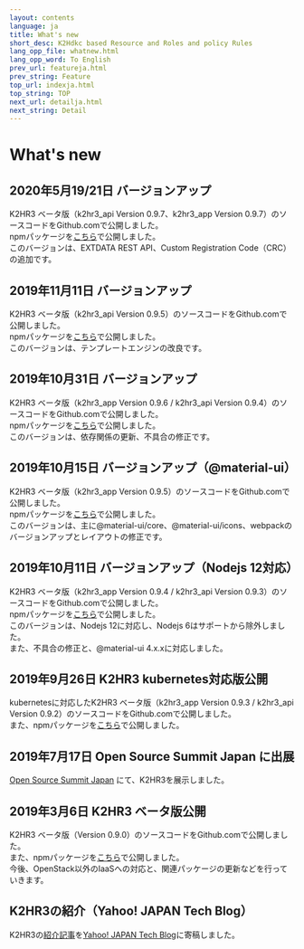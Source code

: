 ```yaml
---
layout: contents
language: ja
title: What's new
short_desc: K2Hdkc based Resource and Roles and policy Rules
lang_opp_file: whatnew.html
lang_opp_word: To English
prev_url: featureja.html
prev_string: Feature
top_url: indexja.html
top_string: TOP
next_url: detailja.html
next_string: Detail
---
```


# What's new
## 2020年5月19/21日 バージョンアップ
K2HR3 ベータ版（k2hr3_api Version 0.9.7、k2hr3_app Version 0.9.7）のソースコードをGithub.comで公開しました。  
npmパッケージを[こちら](https://www.npmjs.com/org/antpickax)で公開しました。  
このバージョンは、EXTDATA REST API、Custom Registration Code（CRC）の追加です。

## 2019年11月11日 バージョンアップ
K2HR3 ベータ版（k2hr3_api Version 0.9.5）のソースコードをGithub.comで公開しました。  
npmパッケージを[こちら](https://www.npmjs.com/org/antpickax)で公開しました。  
このバージョンは、テンプレートエンジンの改良です。

## 2019年10月31日 バージョンアップ
K2HR3 ベータ版（k2hr3_app Version 0.9.6 / k2hr3_api Version 0.9.4）のソースコードをGithub.comで公開しました。  
npmパッケージを[こちら](https://www.npmjs.com/org/antpickax)で公開しました。  
このバージョンは、依存関係の更新、不具合の修正です。

## 2019年10月15日 バージョンアップ（@material-ui）
K2HR3 ベータ版（k2hr3_app Version 0.9.5）のソースコードをGithub.comで公開しました。  
npmパッケージを[こちら](https://www.npmjs.com/org/antpickax)で公開しました。  
このバージョンは、主に@material-ui/core、@material-ui/icons、webpackのバージョンアップとレイアウトの修正です。

## 2019年10月11日 バージョンアップ（Nodejs 12対応）
K2HR3 ベータ版（k2hr3_app Version 0.9.4 / k2hr3_api Version 0.9.3）のソースコードをGithub.comで公開しました。  
npmパッケージを[こちら](https://www.npmjs.com/org/antpickax)で公開しました。  
このバージョンは、Nodejs 12に対応し、Nodejs 6はサポートから除外しました。  
また、不具合の修正と、@material-ui 4.x.xに対応しました。

## 2019年9月26日 K2HR3 kubernetes対応版公開
kubernetesに対応したK2HR3 ベータ版（k2hr3_app Version 0.9.3 / k2hr3_api Version 0.9.2）のソースコードをGithub.comで公開しました。  
また、npmパッケージを[こちら](https://www.npmjs.com/org/antpickax)で公開しました。

## 2019年7月17日 Open Source Summit Japan に出展
[Open Source Summit Japan](https://events.linuxfoundation.jp/events/open-source-summit-japan-2019/) にて、K2HR3を展示しました。

## 2019年3月6日 K2HR3 ベータ版公開
K2HR3 ベータ版（Version 0.9.0）のソースコードをGithub.comで公開しました。  
また、npmパッケージを[こちら](https://www.npmjs.com/org/antpickax)で公開しました。  
今後、OpenStack以外のIaaSへの対応と、関連パッケージの更新などを行っていきます。  

## K2HR3の紹介（Yahoo! JAPAN Tech Blog）
K2HR3の[紹介記事](introduceja.html)を[Yahoo! JAPAN Tech Blog](https://techblog.yahoo.co.jp/cloud/k2hr3_intro/)に寄稿しました。
